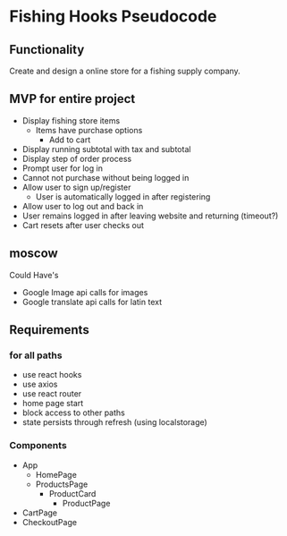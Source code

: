 # Fishing Hooks Pseudocode

## Functionality
Create and design a online store for a fishing supply company.

## MVP for entire project
- Display fishing store items
  - Items have purchase options
    - Add to cart
- Display running subtotal with tax and subtotal
- Display step of order process
- Prompt user for log in
- Cannot not purchase without being logged in
- Allow user to sign up/register
  - User is automatically logged in after registering
- Allow user to log out and back in
- User remains logged in after leaving website and returning (timeout?)
- Cart resets after user checks out

## moscow
Could Have's
- Google Image api calls for images
- Google translate api calls for latin text

## Requirements
### for all paths
- use react hooks
- use axios
- use react router
- home page start
- block access to other paths
- state persists through refresh (using localstorage)

### Components
- App
  - HomePage
  - ProductsPage
    - ProductCard
      - ProductPage
- CartPage
- CheckoutPage



